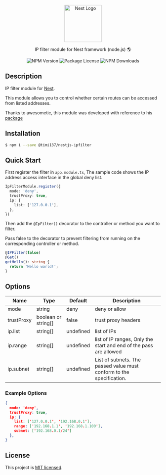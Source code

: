 <p align="center">
  <a href="http://nestjs.com/" target="blank"><img src="https://nestjs.com/img/logo-small.svg" width="120" alt="Nest Logo" /></a>
</p>

<p align="center">IP filter module for Nest framework (node.js) 🌎</p>
<p align="center">
  <img src="https://img.shields.io/npm/v/timi137137/nestjs-ipfilter.svg" alt="NPM Version" />
  <img src="https://img.shields.io/npm/l/timi137137/nestjs-ipfilter.svg" alt="Package License" />
  <img src="https://img.shields.io/npm/dm/timi137137/nestjs-ipfilter.svg" alt="NPM Downloads" />
</p>

## Description

IP filter module for [Nest](https://github.com/nestjs/nest).

This module allows you to control whether certain routes can be accessed from listed addresses.

Thanks to awesometic, this module was developed with reference to his [package](https://github.com/awesometic/nestjs-ip-filter)

## Installation

```bash
$ npm i --save @timi137/nestjs-ipfilter
```

## Quick Start

First register the filter in `app.module.ts`, The sample code shows the IP address access interface in the global deny list.

```typescript
IpFilterModule.register({
  mode: 'deny',
  trustProxy: true,
  ip: {
    list: ['127.0.0.1'],
  },
})
```

Then add the `@IpFilter()` decorator to the controller or method you want to filter.

Pass false to the decorator to prevent filtering from running on the corresponding controller or method.

```typescript
@IPFilter(false)
@Get()
getHello(): string {
  return 'Hello world!';
}
```

## Options

| Name       | Type                | Default   | Description                                                          |
|------------|---------------------|-----------|----------------------------------------------------------------------|
| mode       | string              | deny      | deny or allow                                                        |
| trustProxy | boolean or string[] | false     | trust proxy headers                                                  |
| ip.list    | string[]            | undefined | list of IPs                                                          |
| ip.range   | string[]            | undefined | list of IP ranges, Only the start and end of the pass are allowed    |
| ip.subnet  | string[]            | undefined | List of subnets. The passed value must conform to the specification. |

### Example Options

```json lines
{
  mode: 'deny',
  trustProxy: true,
  ip: {
    list: ['127.0.0.1', '192.168.0.1'],
    range: ['192.168.1.1', '192.168.1.100'],
    subnet: ['192.168.0.1/24']
  },
}
```

## License

This project is [MIT licensed](LICENSE).
